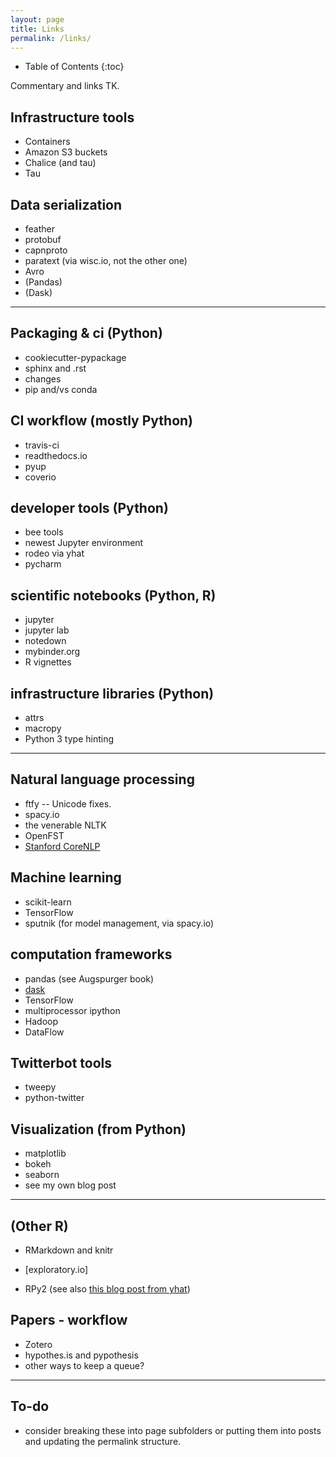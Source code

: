 ```yaml
---
layout: page
title: Links
permalink: /links/
---
```

* Table of Contents
{:toc}

Commentary and links TK.


Infrastructure tools
--------------------
- Containers
- Amazon S3 buckets
- Chalice (and tau)
- Tau

Data serialization
------------------
- feather
- protobuf
- capnproto
- paratext (via wisc.io, not the other one)
- Avro
- (Pandas)
- (Dask)

----

Packaging & ci (Python)
-----------------------

- cookiecutter-pypackage
- sphinx and .rst
- changes
- pip and/vs conda

CI workflow (mostly Python)
---------------------------
- travis-ci
- readthedocs.io
- pyup
- coverio

developer tools (Python)
------------------------
- bee tools
- newest Jupyter environment
- rodeo via yhat
- pycharm

scientific notebooks (Python, R)
--------------------------------
- jupyter
- jupyter lab
- notedown
- mybinder.org
- R vignettes

infrastructure libraries (Python)
---------------------------------
- attrs
- macropy
- Python 3 type hinting

----

Natural language processing
---------------------------
- ftfy -- Unicode fixes.
- spacy.io
- the venerable NLTK
- OpenFST
- [Stanford CoreNLP](http://stanfordnlp.github.io/CoreNLP/)

Machine learning
----------------
- scikit-learn
- TensorFlow
- sputnik (for model management, via spacy.io)

computation frameworks
----------------------
- pandas  (see Augspurger book)
- [dask](dask.pydata.org)
- TensorFlow
- multiprocessor ipython
- Hadoop
- DataFlow

Twitterbot tools
----------------
- tweepy
- python-twitter

Visualization (from Python)
---------------------------
- matplotlib
- bokeh
- seaborn
- see my own blog post

----

(Other R)
----------

- RMarkdown and knitr

- [exploratory.io]

- RPy2 (see also [this blog post from
  yhat](http://blog.yhat.com/posts/rpy2-combing-the-power-of-r-and-python.html))

Papers - workflow
-----------------

- Zotero
- hypothes.is and pypothesis
- other ways to keep a queue?

----

To-do
-----

- consider breaking these into page subfolders or putting them
  into posts and updating the permalink structure.
